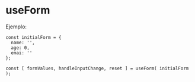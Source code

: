 # useForm

Ejemplo:
```
const initialForm = {
  name: '',
  age: 0,
  emai: ''
};

const [ formValues, handleInputChange, reset ] = useForm( initialForm );
```